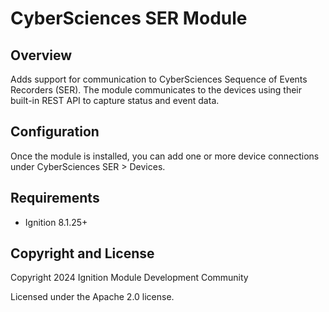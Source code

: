 # CyberSciences SER Module

## Overview

Adds support for communication to CyberSciences Sequence of Events Recorders (SER). The module communicates to the devices using their built-in REST API to capture status and event data.

## Configuration

Once the module is installed, you can add one or more device connections under CyberSciences SER > Devices.

## Requirements

- Ignition 8.1.25+

## Copyright and License

Copyright 2024 Ignition Module Development Community

Licensed under the Apache 2.0 license.
